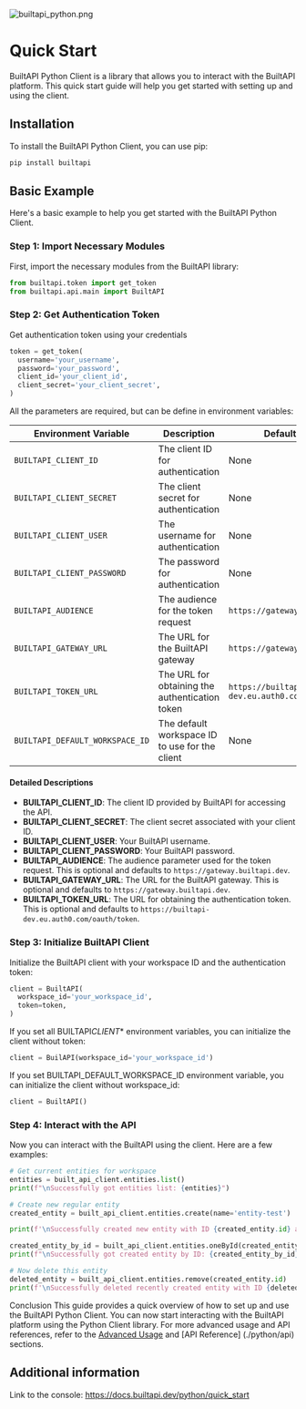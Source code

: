 ![builtapi_python.png](https://builtapipythonimage.s3.eu-west-1.amazonaws.com/builtapi_python.png?response-content-disposition=inline&X-Amz-Security-Token=IQoJb3JpZ2luX2VjEP%2F%2F%2F%2F%2F%2F%2F%2F%2F%2F%2FwEaCWV1LXdlc3QtMSJHMEUCICAXCxs%2BTPMsKkqbLtfhPdFykX%2BiivP5Mi4%2FT1%2FXR6KNAiEAkaneayQIvos6IRkqQWx%2BsouXdLhc%2FPNyduPt5wbRYwQqgQMIGBACGgw3MzIxNTg3NjY4MjgiDCdyWWC6uJCqzUKGqSreAvW7c3kLSkvGlpqmLjzFeKuCWpp2DR7xp8%2BhWW1fls6TfOa3iIKVWMU9MdHbCzMmvrPe28P4iTtPwVbFNL27XQRd5HDlUqebk8lfXC1R7y60JjJc%2FkXux4tePJTU1xgmRCVqFFb2OTplNS9ZC55GISIQABfKnw52DVvGMvmcrqjpdUWnIQaP4jfNuqvzA0jxRmnJIx8%2BV%2BSMXFkUI77td6QeIc%2BFYhtXGFAGQQzd6fv%2BHv1R3KSom6UcRdmmKgjxRpy1DWi72KZplkYvtzm9XeDWYgdpfmbgU387M%2Fivb7sfh5afZHjRVcBpy1R%2FHWr8e9GAjqAJNuVWzSLwAEABbhivzLXiGEiAg2gWsHCbnsbGsp%2F23g612o8HjCTA8DVbFr7wqbL9ur8MlScsSA3EmbE66Na9MEwod89skUYvfadDPRa%2B8%2Ffyl%2FvtuQ7ya1CaBY8%2FLzxgbX79z%2Blwcg9SMOjDt7YGOrMCdoFHzV40v68E4E1YXxV2R%2FmB%2BdBbGp7KszFaxr%2BOsTAgUqIQOAYr81reCsKRniJWff4ZpPEkkQaTy5U9s4Zlwd1H%2BhXZkGqpIdqBjXizI44wfJLTadviMHgJQ3ZDD%2Fv7Z4QYEsKyHCRsD9DPV4hL%2FDR8bGy1WPIOYEAsaLPMKXMjbBGmANnunWG%2BGMOJ7pnTYkpx56dhGQPdVXgDWLxoPeXad4oamu%2Bt2NIoDgSOZJuaSRj%2FkvGK98IgYn%2FMziSFvqD7%2Fx8LnGrh7xaIB%2B51ofOpIiet1lE6ayJaDGjHhL%2Bp%2FzTH7vXMEYOMgXgse1fAZfsnxUrmpt%2Fa1%2FW1gOoBTi4fl%2BwsVjRgkePriL9C2Z%2FNwOoVg2PZoanE5sOOmKeLuUBV%2BxbRaiJtRyqY9ZbzPuBL3Q%3D%3D&X-Amz-Algorithm=AWS4-HMAC-SHA256&X-Amz-Date=20240827T142711Z&X-Amz-SignedHeaders=host&X-Amz-Expires=300&X-Amz-Credential=ASIA2U6AQF3WLVDWFT4M%2F20240827%2Feu-west-1%2Fs3%2Faws4_request&X-Amz-Signature=d029f884b57b02a145a4a944ec391b7c50e4a4d28d41c3ab87b9ba830a88403a)

# Quick Start

BuiltAPI Python Client is a library that allows you to interact with the BuiltAPI platform. This quick start guide will help you get started with setting up and using the client.

## Installation

To install the BuiltAPI Python Client, you can use pip:

```bash
pip install builtapi
```

## Basic Example

Here's a basic example to help you get started with the BuiltAPI Python Client.

### Step 1: Import Necessary Modules

First, import the necessary modules from the BuiltAPI library:

```python
from builtapi.token import get_token
from builtapi.api.main import BuiltAPI
```

### Step 2: Get Authentication Token

Get authentication token using your credentials

```python
token = get_token(
  username='your_username',
  password='your_password',
  client_id='your_client_id',
  client_secret='your_client_secret',
)
```

All the parameters are required, but can be define in environment variables:

| Environment Variable            | Description                                    | Default Value                                   |
| ------------------------------- | ---------------------------------------------- | ----------------------------------------------- |
| `BUILTAPI_CLIENT_ID`            | The client ID for authentication               | None                                            |
| `BUILTAPI_CLIENT_SECRET`        | The client secret for authentication           | None                                            |
| `BUILTAPI_CLIENT_USER`          | The username for authentication                | None                                            |
| `BUILTAPI_CLIENT_PASSWORD`      | The password for authentication                | None                                            |
| `BUILTAPI_AUDIENCE`             | The audience for the token request             | `https://gateway.builtapi.dev`                  |
| `BUILTAPI_GATEWAY_URL`          | The URL for the BuiltAPI gateway               | `https://gateway.builtapi.dev`                  |
| `BUILTAPI_TOKEN_URL`            | The URL for obtaining the authentication token | `https://builtapi-dev.eu.auth0.com/oauth/token` |
| `BUILTAPI_DEFAULT_WORKSPACE_ID` | The default workspace ID to use for the client | None                                            |

#### Detailed Descriptions

- **BUILTAPI_CLIENT_ID**: The client ID provided by BuiltAPI for accessing the API.
- **BUILTAPI_CLIENT_SECRET**: The client secret associated with your client ID.
- **BUILTAPI_CLIENT_USER**: Your BuiltAPI username.
- **BUILTAPI_CLIENT_PASSWORD**: Your BuiltAPI password.
- **BUILTAPI_AUDIENCE**: The audience parameter used for the token request. This is optional and defaults to `https://gateway.builtapi.dev`.
- **BUILTAPI_GATEWAY_URL**: The URL for the BuiltAPI gateway. This is optional and defaults to `https://gateway.builtapi.dev`.
- **BUILTAPI_TOKEN_URL**: The URL for obtaining the authentication token. This is optional and defaults to `https://builtapi-dev.eu.auth0.com/oauth/token`.

### Step 3: Initialize BuiltAPI Client

Initialize the BuiltAPI client with your workspace ID and the authentication token:

```python
client = BuiltAPI(
  workspace_id='your_workspace_id',
  token=token,
)
```

If you set all BUILTAPI*CLIENT*\* environment variables, you can initialize the client without token:

```python
client = BuilAPI(workspace_id='your_workspace_id')
```

If you set BUILTAPI_DEFAULT_WORKSPACE_ID environment variable, you can initialize the client without workspace_id:

```python
client = BuiltAPI()
```

### Step 4: Interact with the API

Now you can interact with the BuiltAPI using the client. Here are a few examples:

```python
# Get current entities for workspace
entities = built_api_client.entities.list()
print(f"\nSuccessfully got entities list: {entities}")

# Create new regular entity
created_entity = built_api_client.entities.create(name='entity-test')

print(f'\nSuccessfully created new entity with ID {created_entity.id} and name {created_entity.name}')

created_entity_by_id = built_api_client.entities.oneById(created_entity.id)
print(f"\nSuccessfully got created entity by ID: {created_entity_by_id}")

# Now delete this entity
deleted_entity = built_api_client.entities.remove(created_entity.id)
print(f'\nSuccessfully deleted recently created entity with ID {deleted_entity.id}')
```

Conclusion
This guide provides a quick overview of how to set up and use the BuiltAPI Python Client. You can now start interacting with the BuiltAPI platform using the Python Client library. For more advanced usage and API references, refer to the [Advanced Usage](./python/advanced) and [API Reference] (./python/api) sections.

## Additional information

Link to the console: https://docs.builtapi.dev/python/quick_start

